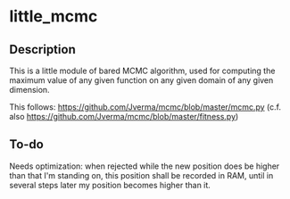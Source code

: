 little_mcmc
=========

Description
---------
This is a little module of bared MCMC algorithm, used for computing the maximum
value of any given function on any given domain of any given dimension.

This follows: https://github.com/Jverma/mcmc/blob/master/mcmc.py (c.f. also
https://github.com/Jverma/mcmc/blob/master/fitness.py)


To-do
------
Needs optimization: when rejected while the new position does be higher than
that I'm standing on, this position shall be recorded in RAM, until in several
steps later my position becomes higher than it.

